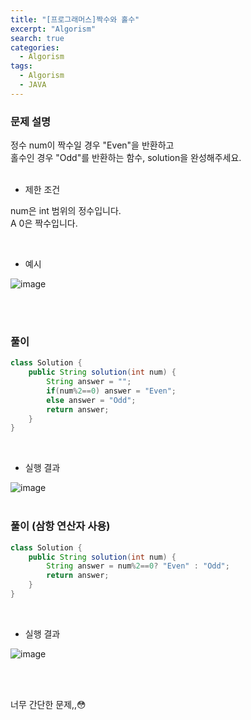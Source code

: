 ```yaml
---
title: "[프로그래머스]짝수와 홀수"
excerpt: "Algorism"
search: true
categories: 
  - Algorism
tags: 
  - Algorism
  - JAVA
---
```


### 문제 설명

정수 num이 짝수일 경우 "Even"을 반환하고 <br>홀수인 경우 "Odd"를 반환하는 함수, solution을 완성해주세요.<br><br>

- 제한 조건 

num은 int 범위의 정수입니다.<br>A
0은 짝수입니다.<br>


<br>

- 예시 

![image](https://user-images.githubusercontent.com/73421820/116782694-9e892780-aac5-11eb-8d10-6a3b3c71e234.png)


<br><br>


### 풀이

```java
class Solution {
    public String solution(int num) {
        String answer = "";
        if(num%2==0) answer = "Even";
        else answer = "Odd";
        return answer;
    }
}
```

<br>

- 실행 결과

![image](https://user-images.githubusercontent.com/73421820/116782704-ad6fda00-aac5-11eb-92a9-8cc7540aac13.png)
<br><br>

### 풀이 (삼항 연산자 사용)

```java
class Solution {
    public String solution(int num) {
        String answer = num%2==0? "Even" : "Odd";
        return answer;
    }
}
```

<br>

- 실행 결과

![image](https://user-images.githubusercontent.com/73421820/116782770-fcb60a80-aac5-11eb-9901-2b79a5701f0a.png)

<br><br>


너무 간단한 문제,,😳

<br>

<br><br>



